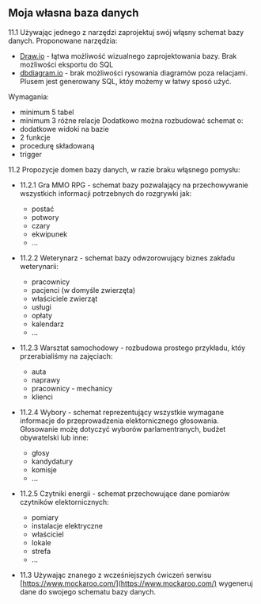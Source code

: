 ## Moja własna baza danych

11.1 Używając jednego z narzędzi zaprojektuj swój włąsny schemat bazy danych. Proponowane narzędzia:
* [Draw.io](Draw.io) - łątwa możliwość wizualnego zaprojektowania bazy. Brak możliwości eksportu do SQL
* [dbdiagram.io](dbdiagram.io) - brak możliwości rysowania diagramów poza relacjami. Plusem jest generowany SQL, któy możemy w łatwy sposó użyć.

Wymagania:
* minimum 5 tabel
* minimum 3 różne relacje
Dodatkowo można rozbudować schemat o:
* dodatkowe widoki na bazie
* 2 funkcje
* procedurę składowaną
* trigger

11.2 Propozycje domen bazy danych, w razie braku włąsnego pomysłu:
* 11.2.1 Gra MMO RPG - schemat bazy pozwalający na przechowywanie wszystkich informacji potrzebnych do rozgrywki jak:
    * postać
    * potwory
    * czary
    * ekwipunek
    * ...
* 11.2.2 Weterynarz - schemat bazy odwzorowujący biznes zakładu weterynarii:
    * pracownicy
    * pacjenci (w domyśle zwierzęta)
    * właściciele zwierząt
    * usługi
    * opłaty
    * kalendarz
    * ...
* 11.2.3 Warsztat samochodowy - rozbudowa prostego przykładu, któy przerabialiśmy na zajęciach:
    * auta
    * naprawy
    * pracownicy - mechanicy
    * klienci
* 11.2.4 Wybory - schemat reprezentujący wszystkie wymagane informacje do przeprowadzenia elektornicznego głosowania. Głosowanie możę dotyczyć wyborów parlamentranych, budżet obywatelski lub inne:
    * głosy
    * kandydatury
    * komisje
    * ...
* 11.2.5 Czytniki energii - schemat przechowujące dane pomiarów czytników elektornicznych:
    * pomiary
    * instalacje elektryczne
    * właściciel
    * lokale
    * strefa
    * ...

* 11.3 Używając znanego z wcześniejszych ćwiczeń serwisu [https://www.mockaroo.com/](https://www.mockaroo.com/) wygeneruj dane do swojego schematu bazy danych.



